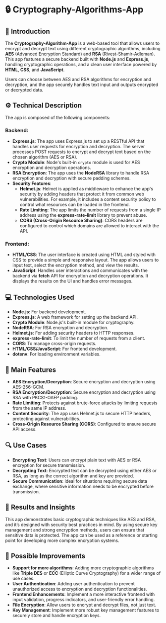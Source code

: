 # 🔒 Cryptography-Algorithms-App

## 📘 Introduction
The **Cryptography-Algorithm-App** is a web-based tool that allows users to encrypt and decrypt text using different cryptographic algorithms, including **AES** (Advanced Encryption Standard) and **RSA** (Rivest-Shamir-Adleman). This app features a secure backend built with **Node.js** and **Express.js**, handling cryptographic operations, and a clean user interface powered by **HTML**, **CSS**, and **JavaScript**.

Users can choose between AES and RSA algorithms for encryption and decryption, and the app securely handles text input and outputs encrypted or decrypted data.

## ⚙️ Technical Description
The app is composed of the following components:

### Backend:
- **Express.js**: The app uses Express.js to set up a RESTful API that handles user requests for encryption and decryption. The server processes POST requests to encrypt and decrypt text based on the chosen algorithm (AES or RSA).
- **Crypto Module**: Node's built-in `crypto` module is used for AES encryption and decryption operations.
- **RSA Encryption**: The app uses the **NodeRSA** library to handle RSA encryption and decryption with secure padding schemes.
- **Security Features**:
  - **Helmet.js**: Helmet is applied as middleware to enhance the app's security by adding headers that protect it from common web vulnerabilities. For example, it includes a content security policy to control what resources can be loaded in the frontend.
  - **Rate Limiting**: The app limits the number of requests from a single IP address using the **express-rate-limit** library to prevent abuse.
  - **CORS (Cross-Origin Resource Sharing)**: CORS headers are configured to control which domains are allowed to interact with the API.

### Frontend:
- **HTML/CSS**: The user interface is created using HTML and styled with CSS to provide a simple and responsive layout. The app allows users to input text, select the encryption method, and view the results.
- **JavaScript**: Handles user interactions and communicates with the backend via **fetch** API for encryption and decryption operations. It displays the results on the UI and handles error messages.

## 💻 Technologies Used
- **Node.js**: For backend development.
- **Express.js**: A web framework for setting up the backend API.
- **Crypto Module**: Node.js's built-in module for cryptography.
- **NodeRSA**: For RSA encryption and decryption.
- **Helmet.js**: For adding security headers to HTTP responses.
- **express-rate-limit**: To limit the number of requests from a client.
- **CORS**: To manage cross-origin requests.
- **HTML/CSS/JavaScript**: For frontend development.
- **dotenv**: For loading environment variables.

## 🌟 Main Features
- **AES Encryption/Decryption**: Secure encryption and decryption using AES-256-GCM.
- **RSA Encryption/Decryption**: Secure encryption and decryption using RSA with PKCS1-OAEP padding.
- **Rate Limiting**: Protects against brute-force attacks by limiting requests from the same IP address.
- **Content Security**: The app uses Helmet.js to secure HTTP headers, protecting against vulnerabilities.
- **Cross-Origin Resource Sharing (CORS)**: Configured to ensure secure API access.

## 🔍 Use Cases
- **Encrypting Text**: Users can encrypt plain text with AES or RSA encryption for secure transmission.
- **Decrypting Text**: Encrypted text can be decrypted using either AES or RSA, as long as the correct algorithm and key are provided.
- **Secure Communication**: Ideal for situations requiring secure data exchange, where sensitive information needs to be encrypted before transmission.

## 📝 Results and Insights
This app demonstrates basic cryptographic techniques like AES and RSA, and it’s designed with security best practices in mind. By using secure key management and strong encryption methods, users can ensure that sensitive data is protected. The app can be used as a reference or starting point for developing more complex encryption systems.

## 🚀 Possible Improvements
- **Support for more algorithms**: Adding more cryptographic algorithms like **Triple DES** or **ECC** (Elliptic Curve Cryptography) for a wider range of use cases.
- **User Authentication**: Adding user authentication to prevent unauthorized access to encryption and decryption functionalities.
- **Frontend Enhancements**: Implement a more interactive frontend with input validation, progress indicators, and user-friendly error handling.
- **File Encryption**: Allow users to encrypt and decrypt files, not just text.
- **Key Management**: Implement more robust key management features to securely store and handle encryption keys.
